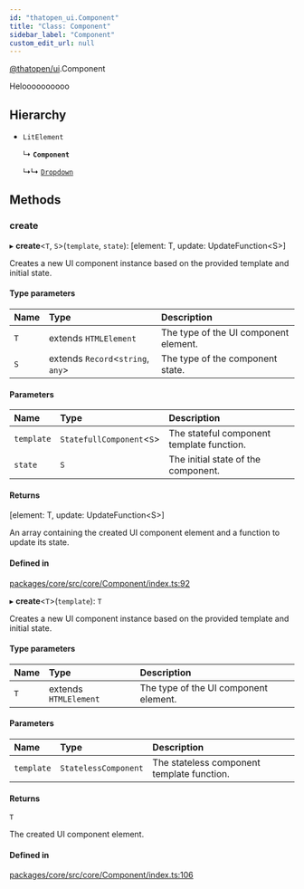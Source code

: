 ```yaml
---
id: "thatopen_ui.Component"
title: "Class: Component"
sidebar_label: "Component"
custom_edit_url: null
---
```


[@thatopen/ui](../modules/thatopen_ui.md).Component

Heloooooooooo

## Hierarchy

- `LitElement`

  ↳ **`Component`**

  ↳↳ [`Dropdown`](thatopen_ui.Dropdown.md)

## Methods

### create

▸ **create**<`T`, `S`\>(`template`, `state`): [element: T, update: UpdateFunction<S\>]

Creates a new UI component instance based on the provided template and initial state.

#### Type parameters

| Name | Type | Description |
| :------ | :------ | :------ |
| `T` | extends `HTMLElement` | The type of the UI component element. |
| `S` | extends `Record`<`string`, `any`\> | The type of the component state. |

#### Parameters

| Name | Type | Description |
| :------ | :------ | :------ |
| `template` | `StatefullComponent`<`S`\> | The stateful component template function. |
| `state` | `S` | The initial state of the component. |

#### Returns

[element: T, update: UpdateFunction<S\>]

An array containing the created UI component element and a function to update its state.

#### Defined in

[packages/core/src/core/Component/index.ts:92](https://github.com/ThatOpen/engine_ui-components//blob/13aa680/packages/core/src/core/Component/index.ts#L92)

▸ **create**<`T`\>(`template`): `T`

Creates a new UI component instance based on the provided template and initial state.

#### Type parameters

| Name | Type | Description |
| :------ | :------ | :------ |
| `T` | extends `HTMLElement` | The type of the UI component element. |

#### Parameters

| Name | Type | Description |
| :------ | :------ | :------ |
| `template` | `StatelessComponent` | The stateless component template function. |

#### Returns

`T`

The created UI component element.

#### Defined in

[packages/core/src/core/Component/index.ts:106](https://github.com/ThatOpen/engine_ui-components//blob/13aa680/packages/core/src/core/Component/index.ts#L106)
